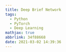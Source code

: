 ```yaml
---
title: Deep Brief Network
tags:
  - Python
  - PyTorch
  - Deep Learning
mathjax: true
abbrlink: 34f88668
date: 2021-03-02 14:39:36
---
```




<!-- more -->
